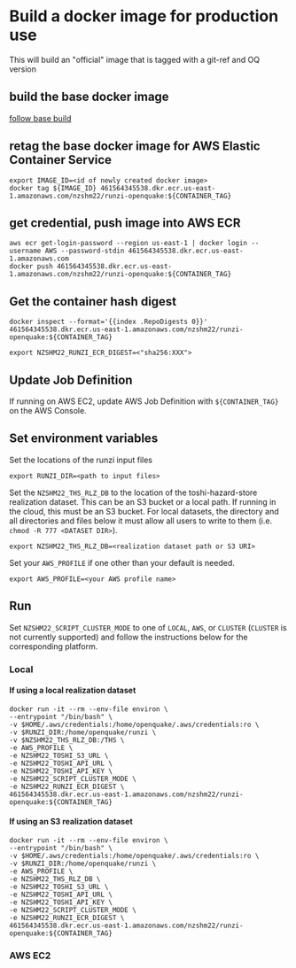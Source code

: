 # Build a docker image for production use
This will build an "official" image that is tagged with a git-ref and OQ version

## build the base docker image
[follow base build](./docker_setup_oq_base.md)

## retag the base docker image for AWS Elastic Container Service
```
export IMAGE_ID=<id of newly created docker image>
docker tag ${IMAGE_ID} 461564345538.dkr.ecr.us-east-1.amazonaws.com/nzshm22/runzi-openquake:${CONTAINER_TAG}
```


## get credential, push image into AWS ECR

```
aws ecr get-login-password --region us-east-1 | docker login --username AWS --password-stdin 461564345538.dkr.ecr.us-east-1.amazonaws.com
docker push 461564345538.dkr.ecr.us-east-1.amazonaws.com/nzshm22/runzi-openquake:${CONTAINER_TAG}
```

## Get the container hash digest 
```
docker inspect --format='{{index .RepoDigests 0}}' 461564345538.dkr.ecr.us-east-1.amazonaws.com/nzshm22/runzi-openquake:${CONTAINER_TAG}
```
```
export NZSHM22_RUNZI_ECR_DIGEST=<"sha256:XXX">
```

## Update Job Definition
If running on AWS EC2, update AWS Job Definition with `${CONTAINER_TAG}` on the AWS Console.

## Set environment variables
Set the locations of the runzi input files
```
export RUNZI_DIR=<path to input files>
```

Set the `NZSHM22_THS_RLZ_DB` to the location of the toshi-hazard-store realization dataset. This can be an S3 bucket or a local path. If running in the cloud, this must be an S3 bucket. For local datasets, the directory and all directories and files below it must allow all users to write to them (i.e. `chmod -R 777 <DATASET DIR>`).

```
export NZSHM22_THS_RLZ_DB=<realization dataset path or S3 URI>
```

Set your `AWS_PROFILE` if one other than your default is needed.
```
export AWS_PROFILE=<your AWS profile name>
```

## Run

Set `NZSHM22_SCRIPT_CLUSTER_MODE` to one of `LOCAL`, `AWS`, or `CLUSTER` (`CLUSTER` is not currently supported) and follow the instructions below for the corresponding platform.

### Local

#### If using a local realization dataset
```
docker run -it --rm --env-file environ \
--entrypoint "/bin/bash" \
-v $HOME/.aws/credentials:/home/openquake/.aws/credentials:ro \
-v $RUNZI_DIR:/home/openquake/runzi \
-v $NZSHM22_THS_RLZ_DB:/THS \
-e AWS_PROFILE \
-e NZSHM22_TOSHI_S3_URL \
-e NZSHM22_TOSHI_API_URL \
-e NZSHM22_TOSHI_API_KEY \
-e NZSHM22_SCRIPT_CLUSTER_MODE \
-e NZSHM22_RUNZI_ECR_DIGEST \
461564345538.dkr.ecr.us-east-1.amazonaws.com/nzshm22/runzi-openquake:${CONTAINER_TAG}
```

#### If using an S3 realization dataset
```
docker run -it --rm --env-file environ \
--entrypoint "/bin/bash" \
-v $HOME/.aws/credentials:/home/openquake/.aws/credentials:ro \
-v $RUNZI_DIR:/home/openquake/runzi \
-e AWS_PROFILE \
-e NZSHM22_THS_RLZ_DB \
-e NZSHM22_TOSHI_S3_URL \
-e NZSHM22_TOSHI_API_URL \
-e NZSHM22_TOSHI_API_KEY \
-e NZSHM22_SCRIPT_CLUSTER_MODE \
-e NZSHM22_RUNZI_ECR_DIGEST \
461564345538.dkr.ecr.us-east-1.amazonaws.com/nzshm22/runzi-openquake:${CONTAINER_TAG}
```

### AWS EC2
